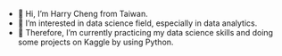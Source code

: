 - 👋 Hi, I’m Harry Cheng from Taiwan.
- 👀 I’m interested in data science field, especially in data analytics.
- 🌱 Therefore, I’m currently practicing my data science skills and doing some projects on Kaggle by using Python.

<!---
HarryCheng1110/HarryCheng1110 is a ✨ special ✨ repository because its `README.md` (this file) appears on your GitHub profile.
You can click the Preview link to take a look at your changes.
--->
